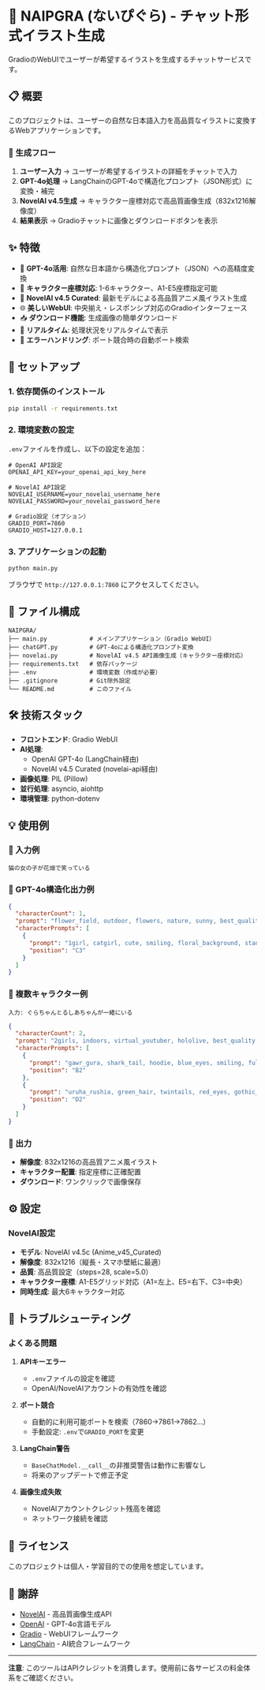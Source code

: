 # 🎨 NAIPGRA (ないぴぐら) - チャット形式イラスト生成

GradioのWebUIでユーザーが希望するイラストを生成するチャットサービスです。

## 📋 概要

このプロジェクトは、ユーザーの自然な日本語入力を高品質なイラストに変換するWebアプリケーションです。

### 🔄 生成フロー

1. **ユーザー入力** → ユーザーが希望するイラストの詳細をチャットで入力
2. **GPT-4o処理** → LangChainのGPT-4oで構造化プロンプト（JSON形式）に変換・補完
3. **NovelAI v4.5生成** → キャラクター座標対応で高品質画像生成（832x1216解像度）
4. **結果表示** → Gradioチャットに画像とダウンロードボタンを表示

## ✨ 特徴

- 🤖 **GPT-4o活用**: 自然な日本語から構造化プロンプト（JSON）への高精度変換
- 🎯 **キャラクター座標対応**: 1-6キャラクター、A1-E5座標指定可能
- 🎨 **NovelAI v4.5 Curated**: 最新モデルによる高品質アニメ風イラスト生成
- 🌐 **美しいWebUI**: 中央揃え・レスポンシブ対応のGradioインターフェース
- 📥 **ダウンロード機能**: 生成画像の簡単ダウンロード
- 📱 **リアルタイム**: 処理状況をリアルタイムで表示
- 🔧 **エラーハンドリング**: ポート競合時の自動ポート検索

## 🚀 セットアップ

### 1. 依存関係のインストール

```bash
pip install -r requirements.txt
```

### 2. 環境変数の設定

`.env`ファイルを作成し、以下の設定を追加：

```env
# OpenAI API設定
OPENAI_API_KEY=your_openai_api_key_here

# NovelAI API設定
NOVELAI_USERNAME=your_novelai_username_here
NOVELAI_PASSWORD=your_novelai_password_here

# Gradio設定（オプション）
GRADIO_PORT=7860
GRADIO_HOST=127.0.0.1
```

### 3. アプリケーションの起動

```bash
python main.py
```

ブラウザで `http://127.0.0.1:7860` にアクセスしてください。

## 📁 ファイル構成

```
NAIPGRA/
├── main.py            # メインアプリケーション（Gradio WebUI）
├── chatGPT.py         # GPT-4oによる構造化プロンプト変換
├── novelai.py         # NovelAI v4.5 API画像生成（キャラクター座標対応）
├── requirements.txt   # 依存パッケージ
├── .env               # 環境変数（作成が必要）
├── .gitignore         # Git除外設定
└── README.md          # このファイル
```

## 🛠️ 技術スタック

- **フロントエンド**: Gradio WebUI
- **AI処理**: 
  - OpenAI GPT-4o (LangChain経由)
  - NovelAI v4.5 Curated (novelai-api経由)
- **画像処理**: PIL (Pillow)
- **並行処理**: asyncio, aiohttp
- **環境管理**: python-dotenv

## 💡 使用例

### 📝 入力例
```
猫の女の子が花畑で笑っている
```

### 🤖 GPT-4o構造化出力例
```json
{
  "characterCount": 1,
  "prompt": "flower_field, outdoor, flowers, nature, sunny, best_quality, masterpiece",
  "characterPrompts": [
    {
      "prompt": "1girl, catgirl, cute, smiling, floral_background, standing, full_body, animal_ears, tail",
      "position": "C3"
    }
  ]
}
```

### 🎨 複数キャラクター例
```
入力: ぐらちゃんとるしあちゃんが一緒にいる
```
```json
{
  "characterCount": 2,
  "prompt": "2girls, indoors, virtual_youtuber, hololive, best_quality, masterpiece",
  "characterPrompts": [
    {
      "prompt": "gawr_gura, shark_tail, hoodie, blue_eyes, smiling, full_body",
      "position": "B2"
    },
    {
      "prompt": "uruha_rushia, green_hair, twintails, red_eyes, gothic_lolita, full_body, looking_at_viewer",
      "position": "D2"
    }
  ]
}
```

### 📱 出力
- **解像度**: 832x1216の高品質アニメ風イラスト
- **キャラクター配置**: 指定座標に正確配置
- **ダウンロード**: ワンクリックで画像保存

## ⚙️ 設定

### NovelAI設定
- **モデル**: NovelAI v4.5c (Anime_v45_Curated)
- **解像度**: 832x1216（縦長・スマホ壁紙に最適）
- **品質**: 高品質設定（steps=28, scale=5.0）
- **キャラクター座標**: A1-E5グリッド対応（A1=左上、E5=右下、C3=中央）
- **同時生成**: 最大6キャラクター対応

## 🔧 トラブルシューティング

### よくある問題

1. **APIキーエラー**
   - `.env`ファイルの設定を確認
   - OpenAI/NovelAIアカウントの有効性を確認

2. **ポート競合**
   - 自動的に利用可能ポートを検索（7860→7861→7862...）
   - 手動設定: `.env`で`GRADIO_PORT`を変更

3. **LangChain警告**
   - `BaseChatModel.__call__`の非推奨警告は動作に影響なし
   - 将来のアップデートで修正予定

4. **画像生成失敗**
   - NovelAIアカウントクレジット残高を確認
   - ネットワーク接続を確認

## 📝 ライセンス

このプロジェクトは個人・学習目的での使用を想定しています。

## 🙏 謝辞

- [NovelAI](https://novelai.net/) - 高品質画像生成API
- [OpenAI](https://openai.com/) - GPT-4o言語モデル  
- [Gradio](https://gradio.app/) - WebUIフレームワーク
- [LangChain](https://langchain.com/) - AI統合フレームワーク

---

**注意**: このツールはAPIクレジットを消費します。使用前に各サービスの料金体系をご確認ください。

